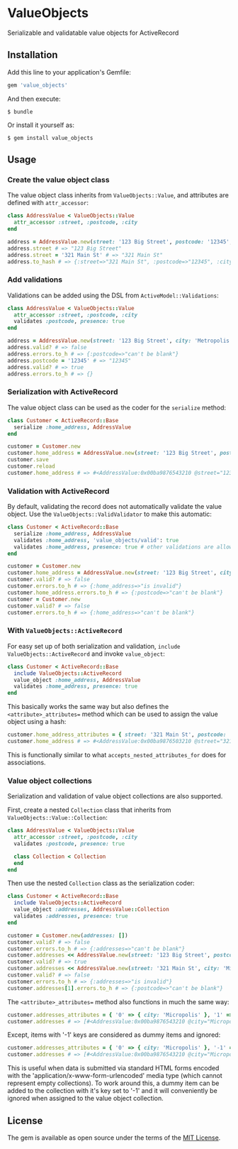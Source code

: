 # ValueObjects

Serializable and validatable value objects for ActiveRecord

## Installation

Add this line to your application's Gemfile:

```ruby
gem 'value_objects'
```

And then execute:

    $ bundle

Or install it yourself as:

    $ gem install value_objects

## Usage

### Create the value object class

The value object class inherits from `ValueObjects::Value`, and attributes are defined with `attr_accessor`:

```ruby
class AddressValue < ValueObjects::Value
  attr_accessor :street, :postcode, :city
end

address = AddressValue.new(street: '123 Big Street', postcode: '12345', city: 'Metropolis')
address.street # => "123 Big Street"
address.street = '321 Main St' # => "321 Main St"
address.to_hash # => {:street=>"321 Main St", :postcode=>"12345", :city=>"Metropolis"}
```

### Add validations

Validations can be added using the DSL from `ActiveModel::Validations`:

```ruby
class AddressValue < ValueObjects::Value
  attr_accessor :street, :postcode, :city
  validates :postcode, presence: true
end

address = AddressValue.new(street: '123 Big Street', city: 'Metropolis')
address.valid? # => false
address.errors.to_h # => {:postcode=>"can't be blank"}
address.postcode = '12345' # => "12345"
address.valid? # => true
address.errors.to_h # => {}
```

### Serialization with ActiveRecord

The value object class can be used as the coder for the `serialize` method:

```ruby
class Customer < ActiveRecord::Base
  serialize :home_address, AddressValue
end

customer = Customer.new
customer.home_address = AddressValue.new(street: '123 Big Street', postcode: '12345', city: 'Metropolis')
customer.save
customer.reload
customer.home_address # => #<AddressValue:0x00ba9876543210 @street="123 Big Street", @postcode="12345", @city="Metropolis">
```

### Validation with ActiveRecord

By default, validating the record does not automatically validate the value object.
Use the `ValueObjects::ValidValidator` to make this automatic:

```ruby
class Customer < ActiveRecord::Base
  serialize :home_address, AddressValue
  validates :home_address, 'value_objects/valid': true
  validates :home_address, presence: true # other validations are allowed too
end

customer = Customer.new
customer.home_address = AddressValue.new(street: '123 Big Street', city: 'Metropolis')
customer.valid? # => false
customer.errors.to_h # => {:home_address=>"is invalid"}
customer.home_address.errors.to_h # => {:postcode=>"can't be blank"}
customer = Customer.new
customer.valid? # => false
customer.errors.to_h # => {:home_address=>"can't be blank"}
```

### With `ValueObjects::ActiveRecord`

For easy set up of both serialization and validation, `include ValueObjects::ActiveRecord` and invoke `value_object`:

```ruby
class Customer < ActiveRecord::Base
  include ValueObjects::ActiveRecord
  value_object :home_address, AddressValue
  validates :home_address, presence: true
end
```

This basically works the same way but also defines the `<attribute>_attributes=` method which can be used to assign the value object using a hash:

```ruby
customer.home_address_attributes = { street: '321 Main St', postcode: '54321', city: 'Micropolis' }
customer.home_address # => #<AddressValue:0x00ba9876503210 @street="321 Main St", @postcode="54321", @city="Micropolis">
```

This is functionally similar to what `accepts_nested_attributes_for` does for associations.

### Value object collections

Serialization and validation of value object collections are also supported.

First, create a nested `Collection` class that inherits from `ValueObjects::Value::Collection`:

```ruby
class AddressValue < ValueObjects::Value
  attr_accessor :street, :postcode, :city
  validates :postcode, presence: true

  class Collection < Collection
  end
end
```

Then use the nested `Collection` class as the serialization coder:

```ruby
class Customer < ActiveRecord::Base
  include ValueObjects::ActiveRecord
  value_object :addresses, AddressValue::Collection
  validates :addresses, presence: true
end

customer = Customer.new(addresses: [])
customer.valid? # => false
customer.errors.to_h # => {:addresses=>"can't be blank"}
customer.addresses << AddressValue.new(street: '123 Big Street', postcode: '12345', city: 'Metropolis')
customer.valid? # => true
customer.addresses << AddressValue.new(street: '321 Main St', city: 'Micropolis')
customer.valid? # => false
customer.errors.to_h # => {:addresses=>"is invalid"}
customer.addresses[1].errors.to_h # => {:postcode=>"can't be blank"}
```

The `<attribute>_attributes=` method also functions in much the same way:

```ruby
customer.addresses_attributes = { '0' => { city: 'Micropolis' }, '1' => { city: 'Metropolis' } }
customer.addresses # => [#<AddressValue:0x00ba9876543210 @city="Micropolis">, #<AddressValue:0x00ba9876503210 @city="Metropolis">]
```

Except, items with '-1' keys are considered as dummy items and ignored:

```ruby
customer.addresses_attributes = { '0' => { city: 'Micropolis' }, '-1' => { city: 'Metropolis' } }
customer.addresses # => [#<AddressValue:0x00ba9876543210 @city="Micropolis">]
```

This is useful when data is submitted via standard HTML forms encoded with the 'application/x-www-form-urlencoded' media type (which cannot represent empty collections). To work around this, a dummy item can be added to the collection with it's key set to '-1' and it will conveniently be ignored when assigned to the value object collection.

## License

The gem is available as open source under the terms of the [MIT License](http://opensource.org/licenses/MIT).

